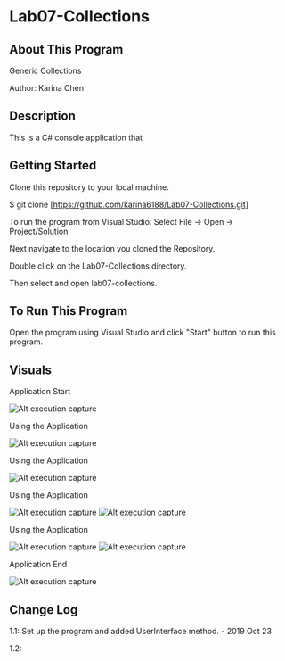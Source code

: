 # Lab07-Collections

## About This Program
Generic Collections

Author: Karina Chen

## Description
This is a C# console application that 

## Getting Started
Clone this repository to your local machine.

$ git clone [https://github.com/karina6188/Lab07-Collections.git]

To run the program from Visual Studio:
Select File -> Open -> Project/Solution

Next navigate to the location you cloned the Repository.

Double click on the Lab07-Collections directory.

Then select and open lab07-collections.

## To Run This Program
Open the program using Visual Studio and click "Start" button to run this program.

## Visuals

Application Start

![Alt execution capture](/)

Using the Application

![Alt execution capture](/)

Using the Application

![Alt execution capture](/)

Using the Application

![Alt execution capture](/)
![Alt execution capture](/)

Using the Application

![Alt execution capture](/)
![Alt execution capture](/)

Application End

![Alt execution capture](/)

## Change Log

1.1: Set up the program and added UserInterface method. - 2019 Oct 23

1.2: 